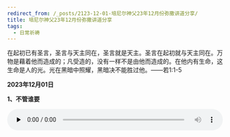 ```yaml
---
redirect_from: /_posts/2123-12-01-培尼尔神父23年12月份弥撒讲道分享/
title: 培尼尔神父23年12月份弥撒讲道分享
tags:
  - 日常祈祷
---
```


在起初已有圣言，圣言与天主同在，圣言就是天主。圣言在起初就与天主同在。万物是藉着他而造成的；凡受造的，没有一样不是由他而造成的。在他内有生命，这生命是人的光。光在黑暗中照耀，黑暗决不能胜过他。——若1:1-5

**2023年12月01日**

**1、不管谁要**

<audio id="audio" style="width: 100%;height:50px;" controls="controls" preload="none">
      <source id="mp3" src="/2023.12/audio/231202buguan.mp3">
</audio>
